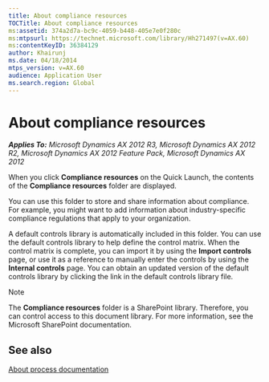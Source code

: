 ```yaml
---
title: About compliance resources
TOCTitle: About compliance resources
ms:assetid: 374a2d7a-bc9c-4059-b448-405e7e0f280c
ms:mtpsurl: https://technet.microsoft.com/library/Hh271497(v=AX.60)
ms:contentKeyID: 36384129
author: Khairunj
ms.date: 04/18/2014
mtps_version: v=AX.60
audience: Application User
ms.search.region: Global
---
```


# About compliance resources 


_**Applies To:** Microsoft Dynamics AX 2012 R3, Microsoft Dynamics AX 2012 R2, Microsoft Dynamics AX 2012 Feature Pack, Microsoft Dynamics AX 2012_

When you click **Compliance resources** on the Quick Launch, the contents of the **Compliance resources** folder are displayed.

You can use this folder to store and share information about compliance. For example, you might want to add information about industry-specific compliance regulations that apply to your organization.

A default controls library is automatically included in this folder. You can use the default controls library to help define the control matrix. When the control matrix is complete, you can import it by using the **Import controls** page, or use it as a reference to manually enter the controls by using the **Internal controls** page. You can obtain an updated version of the default controls library by clicking the link in the default controls library file.


> [!NOTE]
> <P>The <STRONG>Compliance resources</STRONG> folder is a SharePoint library. Therefore, you can control access to this document library. For more information, see the Microsoft&nbsp;SharePoint documentation.</P>



## See also

[About process documentation](about-process-documentation.md)

  


